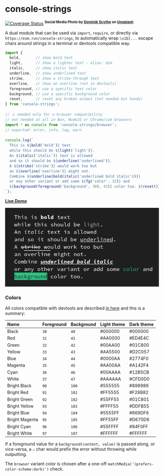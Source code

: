 # console-strings

[![Coverage Status](https://coveralls.io/repos/github/WebReflection/console-strings/badge.svg?branch=main)](https://coveralls.io/github/WebReflection/console-strings?branch=main) <sup>**Social Media Photo by [Dominik Scythe](https://unsplash.com/@drscythe) on [Unsplash](https://unsplash.com/)**</sup>


A dual module that can be used via `import`, `require`, or directly via `https://esm.run/console-strings`, to automatically wrap `\x1b[...` escape chars around strings in a terminal or devtools compatible way.

```js
import {
  bold,       // show bold text
  light,      // show a lighter text - alias: dim
  italic,     // show italic text
  underline,  // show underlined text
  strike,     // show a strike-through text
  overline,   // show an overline (not in devtools)
  foreground, // use a specific text color
  background, // use a specific background color
  reset,      // reset any broken output (not needed but handy)
} from 'console-strings';

// ⚠️ needed only for x-browser compatibility
// not needed at all in Bun, NodeJS or Chrome/ium browsers
import * as console from 'console-strings/browser';
// exported: error, info, log, warn

console.log(`
  This is ${bold('bold')} text
  while this should be ${light('light')}.
  An ${italic('italic')} text is allowed
  and so it should be ${underline('underlined')}.
  A ${strike('strike')} would work too but
  an ${overline('overline')} might not.
  Combine ${underline(bold(italic('underlined bold italic')))}
  or any other variant or add some ${fg('color', 32)} and
  ${background(foreground('background', 30), 42)} color too. ${reset()}
`);
```

**[Live Demo](https://webreflection.github.io/console-strings/test/browser/)**

![visual example](./test/index.png)

### Colors

All colors compatible with devtools are described [in here](https://developer.chrome.com/docs/devtools/console/format-style) and this is a summary:

| Name           | Foreground | Background | Light theme | Dark theme  |
| :------------- | :--------- | :--------- | :---------- | :---------- |
| Black          | `30`       | `40`       | #000000     | #000000     |
| Red            | `31`       | `41`       | #AA0000     | #ED4E4C     |
| Green          | `32`       | `42`       | #00AA00     | #01C800     |
| Yellow         | `33`       | `43`       | #AA5500     | #D2C057     |
| Blue           | `34`       | `44`       | #0000AA     | #2774F0     |
| Magenta        | `35`       | `45`       | #AA00AA     | #A142F4     |
| Cyan           | `36`       | `46`       | #00AAAA     | #12B5CB     |
| White          | `37`       | `47`       | #AAAAAA     | #CFD0D0     |
| Bright Black   | `90`       | `100`      | #555555     | #898989     |
| Bright Red     | `91`       | `101`      | #FF5555     | #F28B82     |
| Bright Green   | `92`       | `102`      | #55FF55     | #01C801     |
| Bright Yellow  | `93`       | `103`      | #FFFF55     | #DDFB55     |
| Bright Blue    | `94`       | `104`      | #5555FF     | #669DF6     |
| Bright Magenta | `95`       | `105`      | #FF55FF     | #D670D6     |
| Bright Cyan    | `96`       | `106`      | #55FFFF     | #84F0FF     |
| Bright White   | `97`       | `107`      | #FFFFFF     | #FFFFFF     |

If a foreground value for a `background(content, value)` is passed along, or vice-versa, a `⚠` char would prefix the error without throwing while outputting.

The `browser` variant color is chosen after a one-off `matchMedia('(prefers-color-scheme:dark)')` check.
